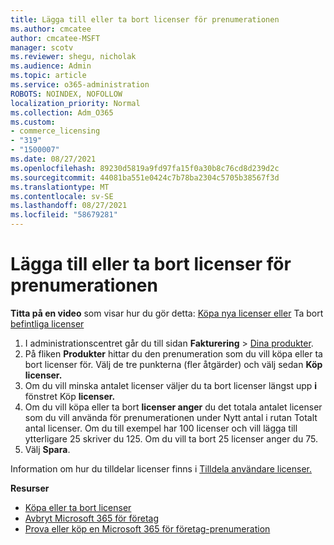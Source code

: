 ```yaml
---
title: Lägga till eller ta bort licenser för prenumerationen
ms.author: cmcatee
author: cmcatee-MSFT
manager: scotv
ms.reviewer: shegu, nicholak
ms.audience: Admin
ms.topic: article
ms.service: o365-administration
ROBOTS: NOINDEX, NOFOLLOW
localization_priority: Normal
ms.collection: Adm_O365
ms.custom:
- commerce_licensing
- "319"
- "1500007"
ms.date: 08/27/2021
ms.openlocfilehash: 89230d5819a9fd97fa15f0a30b8c76cd8d239d2c
ms.sourcegitcommit: 44081ba551e0424c7b78ba2304c5705b38567f3d
ms.translationtype: MT
ms.contentlocale: sv-SE
ms.lasthandoff: 08/27/2021
ms.locfileid: "58679281"
---
```

# <a name="add-or-remove-licenses-for-your-subscription"></a>Lägga till eller ta bort licenser för prenumerationen

**Titta på en video** som visar hur du gör detta: [Köpa nya licenser eller](https://go.microsoft.com/fwlink/p/?linkid=2154857) Ta bort [befintliga licenser](https://go.microsoft.com/fwlink/p/?linkid=2154938)

1. I administrationscentret går du till sidan **Fakturering** > [Dina produkter](https://go.microsoft.com/fwlink/p/?linkid=842054).
2. På fliken **Produkter** hittar du den prenumeration som du vill köpa eller ta bort licenser för. Välj de tre punkterna (fler åtgärder) och välj sedan **Köp licenser.**
3. Om du vill minska antalet licenser väljer du ta bort licenser längst upp **i** fönstret Köp **licenser.**
4. Om du vill köpa eller ta  bort **licenser anger** du det totala antalet licenser som du vill använda för prenumerationen under Nytt antal i rutan Totalt antal licenser. Om du till exempel har 100 licenser och vill lägga till ytterligare 25 skriver du 125. Om du vill ta bort 25 licenser anger du 75.
5. Välj **Spara**.

Information om hur du tilldelar licenser finns i [Tilldela användare licenser.](https://docs.microsoft.com/microsoft-365/admin/manage/assign-licenses-to-users)

**Resurser**
  
- [Köpa eller ta bort licenser](https://docs.microsoft.com/microsoft-365/commerce/licenses/buy-licenses)
- [Avbryt Microsoft 365 för företag](https://docs.microsoft.com/microsoft-365/commerce/subscriptions/cancel-your-subscription)
- [Prova eller köp en Microsoft 365 för företag-prenumeration](https://docs.microsoft.com/microsoft-365/commerce/try-or-buy-microsoft-365)